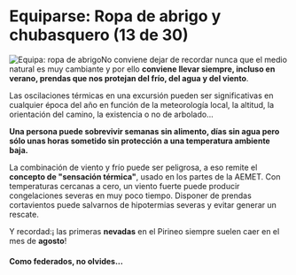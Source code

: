 # Equiparse: Ropa de abrigo y chubasquero (13 de 30)

![Equipa: ropa de abrigo](./gps_files/ROPA_DE_ABRIGO.jpg)No conviene dejar de recordar nunca que el medio natural es muy cambiante y por ello **conviene llevar siempre, incluso en verano, prendas que nos protejan del frío, del agua y del viento**.

Las oscilaciones térmicas en una excursión pueden ser significativas en cualquier época del año en función de la meteorología local, la altitud, la orientación del camino, la existencia o no de arbolado... 

**Una persona puede sobrevivir semanas sin alimento, días sin agua pero sólo unas horas sometido sin protección a una temperatura ambiente baja.**

La combinación de viento y frío puede ser peligrosa, a eso remite el **concepto de "sensación térmica"**, usado en los partes de la AEMET. Con temperaturas cercanas a cero, un viento fuerte puede producir congelaciones severas en muy poco tiempo. Disponer de prendas cortavientos puede salvarnos de hipotermias severas y evitar generar un rescate.

Y recordad:¡ las primeras **nevadas** en el Pirineo siempre suelen caer en el mes de **agosto**!  

#### Como **federados**, no olvides...